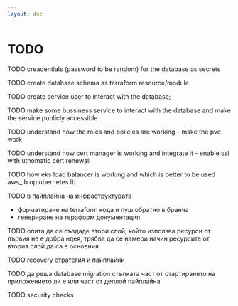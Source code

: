 ```yaml
---
layout: doc
---
```


# TODO

TODO creadentials (password to be random) for the database as secrets

TODO create database schema as terraform resource/module

TODO create service user to interact with the database;

TODO make some bussiness service to interact with the database and make the
service publicly accessible

TODO understand how the roles and policies are working - make the pvc work

TODO understand how cert manager is working and integrate it - enable ssl
with uthomatic cert renewall

TODO how eks load balancer is working and which is better to be used aws_lb
ор ubernetes lb

TODO в пайплайна на инфраструктурата

- форматиране на terraform кода и пуш обратно в бранча
- генериране на тераформ документация

TODO опита да се създаде втори слой, който използва ресурси от първия не е
добра идея, трябва да се намери начин ресурсите от втория слой да са в основния

TODO recovery стратегия и пайплайни

TODO да реша database migration стъпката част от стартирането на приложението ли
е или част от деплой пайплайна

TODO security checks
